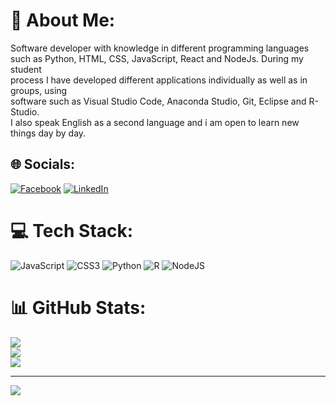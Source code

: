 # 💫 About Me:
Software developer with knowledge in different programming languages<br>such as Python, HTML, CSS, JavaScript, React and NodeJs. During my student<br>process I have developed different applications individually as well as in groups, using<br>software such as Visual Studio Code, Anaconda Studio, Git, Eclipse and R-Studio.<br>I also speak English as a second language and i am open to learn new things day by day.


## 🌐 Socials:
[![Facebook](https://img.shields.io/badge/Facebook-%231877F2.svg?logo=Facebook&logoColor=white)](https://facebook.com/pepito-ladino@hotmail.com) [![LinkedIn](https://img.shields.io/badge/LinkedIn-%230077B5.svg?logo=linkedin&logoColor=white)](https://linkedin.com/in/www.linkedin.com/in/diego-alejandro-ladino-cubides) 

# 💻 Tech Stack:
![JavaScript](https://img.shields.io/badge/javascript-%23323330.svg?style=for-the-badge&logo=javascript&logoColor=%23F7DF1E) ![CSS3](https://img.shields.io/badge/css3-%231572B6.svg?style=for-the-badge&logo=css3&logoColor=white) ![Python](https://img.shields.io/badge/python-3670A0?style=for-the-badge&logo=python&logoColor=ffdd54) ![R](https://img.shields.io/badge/r-%23276DC3.svg?style=for-the-badge&logo=r&logoColor=white) ![NodeJS](https://img.shields.io/badge/node.js-6DA55F?style=for-the-badge&logo=node.js&logoColor=white)
# 📊 GitHub Stats:
![](https://github-readme-stats.vercel.app/api?username=/pepitoladino&theme=gruvbox&hide_border=false&include_all_commits=false&count_private=false)<br/>
![](https://github-readme-streak-stats.herokuapp.com/?user=/pepitoladino&theme=gruvbox&hide_border=false)<br/>
![](https://github-readme-stats.vercel.app/api/top-langs/?username=/pepitoladino&theme=gruvbox&hide_border=false&include_all_commits=false&count_private=false&layout=compact)

---
[![](https://visitcount.itsvg.in/api?id=/pepitoladino&icon=0&color=0)](https://visitcount.itsvg.in)

<!-- Proudly created with GPRM ( https://gprm.itsvg.in ) -->
